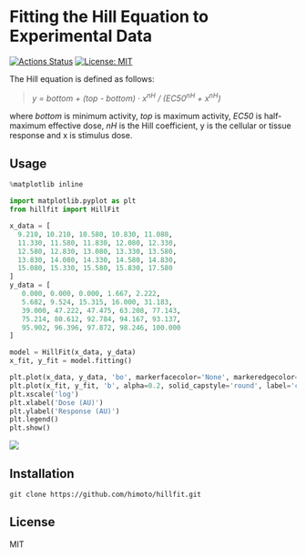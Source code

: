 # Fitting the Hill Equation to Experimental Data

[![Actions Status](https://github.com/himoto/hillfit/workflows/Python%20package/badge.svg)](https://github.com/himoto/hillfit/actions)
[![License: MIT](https://img.shields.io/badge/License-MIT-blue.svg)](https://opensource.org/licenses/MIT)

The Hill equation is defined as follows:<br>

> _y = bottom + (top - bottom) · x<sup>nH</sup> / (EC50</sub><sup>nH</sup> + x<sup>nH</sup>)_

where _bottom_ is minimum activity, _top_ is maximum activity, _EC50_ is half-maximum effective dose, _nH_ is the Hill coefficient, y is the cellular or tissue response and x is stimulus dose.

## Usage

```python
%matplotlib inline

import matplotlib.pyplot as plt
from hillfit import HillFit

x_data = [
  9.210, 10.210, 10.580, 10.830, 11.080,
  11.330, 11.580, 11.830, 12.080, 12.330,
  12.580, 12.830, 13.080, 13.330, 13.580,
  13.830, 14.080, 14.330, 14.580, 14.830,
  15.080, 15.330, 15.580, 15.830, 17.580
]
y_data = [
   0.000, 0.000, 0.000, 1.667, 2.222,
   5.682, 9.524, 15.315, 16.000, 31.183,
   39.000, 47.222, 47.475, 63.208, 77.143,
   75.214, 80.612, 92.784, 94.167, 93.137,
   95.902, 96.396, 97.872, 98.246, 100.000
]

model = HillFit(x_data, y_data)
x_fit, y_fit = model.fitting()

plt.plot(x_data, y_data, 'bo', markerfacecolor='None', markeredgecolor='b', label='data', clip_on=False)
plt.plot(x_fit, y_fit, 'b', alpha=0.2, solid_capstyle='round', label='curve_fit', clip_on=False)
plt.xscale('log')
plt.xlabel('Dose (AU)')
plt.ylabel('Response (AU)')
plt.legend()
plt.show()
```

<img src=image/fitting_res.png>

## Installation

    git clone https://github.com/himoto/hillfit.git

## License

MIT
